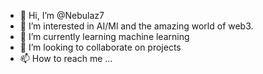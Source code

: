 - 👋 Hi, I’m @Nebulaz7
- 👀 I’m interested in AI/Ml and the amazing world of web3.
- 🌱 I’m currently learning machine learning 
- 💞️ I’m looking to collaborate on projects 
- 📫 How to reach me ...

<!---
Nebulaz7/Nebulaz7 is a ✨ special ✨ repository because its `README.md` (this file) appears on your GitHub profile.
You can click the Preview link to take a look at your changes.
--->
